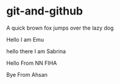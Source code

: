 # git-and-github

A quick brown fox jumps over the lazy dog


Hello I am Emu


hello there I am Sabrina


Hello From NN FIHA

Bye From Ahsan